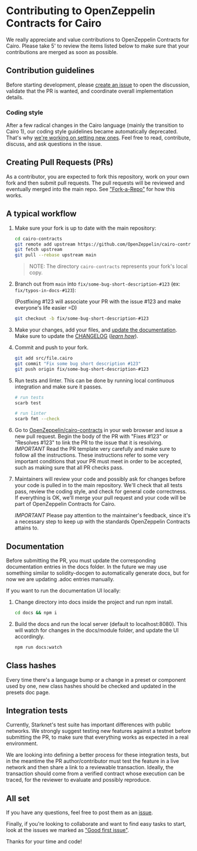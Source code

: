 # Contributing to OpenZeppelin Contracts for Cairo

We really appreciate and value contributions to OpenZeppelin Contracts for Cairo. Please take 5' to review the items listed below to make sure that your contributions are merged as soon as possible.

## Contribution guidelines

Before starting development, please [create an issue](https://github.com/OpenZeppelin/cairo-contracts/issues/new/choose) to open the discussion, validate that the PR is wanted, and coordinate overall implementation details.

### Coding style

After a few radical changes in the Cairo language (mainly the transition to Cairo 1), our coding style guidelines became automatically deprecated.
That's why [we're working on setting new ones](https://github.com/OpenZeppelin/cairo-contracts/issues/696).
Feel free to read, contribute, discuss, and ask questions in the issue.

## Creating Pull Requests (PRs)

As a contributor, you are expected to fork this repository, work on your own fork and then submit pull requests. The pull requests will be reviewed and eventually merged into the main repo. See ["Fork-a-Repo"](https://help.github.com/articles/fork-a-repo/) for how this works.

## A typical workflow

1. Make sure your fork is up to date with the main repository:

    ```sh
    cd cairo-contracts
    git remote add upstream https://github.com/OpenZeppelin/cairo-contracts.git
    git fetch upstream
    git pull --rebase upstream main
    ```

    > NOTE: The directory `cairo-contracts` represents your fork's local copy.

2. Branch out from `main` into `fix/some-bug-short-description-#123` (ex: `fix/typos-in-docs-#123`):

    (Postfixing #123 will associate your PR with the issue #123 and make everyone's life easier =D)

    ```sh
    git checkout -b fix/some-bug-short-description-#123
    ```

3. Make your changes, add your files, and [update the documentation](#documentation). Make sure to update the [CHANGELOG](CHANGELOG.md) (*[learn how](https://keepachangelog.com/en/1.1.0/)*).

4. Commit and push to your fork.

    ```sh
    git add src/file.cairo
    git commit "Fix some bug short description #123"
    git push origin fix/some-bug-short-description-#123
    ```

5. Run tests and linter. This can be done by running local continuous integration and make sure it passes.

    ```bash
    # run tests
    scarb test

    # run linter
    scarb fmt --check
    ```

6. Go to [OpenZeppelin/cairo-contracts](https://github.com/OpenZeppelin/cairo-contracts) in your web browser and issue a new pull request.
    Begin the body of the PR with "Fixes #123" or "Resolves #123" to link the PR to the issue that it is resolving.
    *IMPORTANT* Read the PR template very carefully and make sure to follow all the instructions. These instructions
    refer to some very important conditions that your PR must meet in order to be accepted, such as making sure that all PR checks pass.

7. Maintainers will review your code and possibly ask for changes before your code is pulled in to the main repository. We'll check that all tests pass, review the coding style, and check for general code correctness. If everything is OK, we'll merge your pull request and your code will be part of OpenZeppelin Contracts for Cairo.

    *IMPORTANT* Please pay attention to the maintainer's feedback, since it's a necessary step to keep up with the standards OpenZeppelin Contracts attains to.

## Documentation

Before submitting the PR, you must update the corresponding documentation entries in the docs folder. In the future we may use something similar to solidity-docgen to automatically generate docs, but for now we are updating .adoc entries manually.

If you want to run the documentation UI locally:

1. Change directory into docs inside the project and run npm install.

    ```bash
    cd docs && npm i
    ```

2. Build the docs and run the local server (default to localhost:8080). This will watch for changes in the docs/module folder, and update the UI accordingly.

    ```bash
    npm run docs:watch
    ```

## Class hashes

Every time there's a language bump or a change in a preset or component used by one, new class hashes should be checked and updated in the presets doc page.

## Integration tests

Currently, Starknet's test suite has important differences with public networks. We strongly suggest testing new features against a testnet before submitting the PR, to make sure that everything works as expected in a real environment.

We are looking into defining a better process for these integration tests, but in the meantime the PR author/contributor must test the feature in a live network and then share a link to a reviewable transaction.
Ideally, the transaction should come from a verified contract whose execution can be traced, for the reviewer to evaluate and possibly reproduce.

## All set

If you have any questions, feel free to post them as an [issue](https://github.com/OpenZeppelin/cairo-contracts/issues).

Finally, if you're looking to collaborate and want to find easy tasks to start, look at the issues we marked as ["Good first issue"](https://github.com/OpenZeppelin/cairo-contracts/labels/good%20first%20issue).

Thanks for your time and code!
